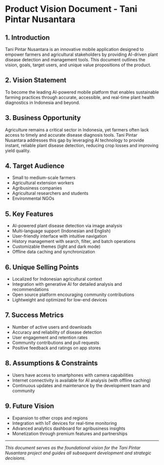 # Product Vision Document - Tani Pintar Nusantara

## 1. Introduction
Tani Pintar Nusantara is an innovative mobile application designed to empower farmers and agricultural stakeholders by providing AI-driven plant disease detection and management tools. This document outlines the vision, goals, target users, and unique value propositions of the product.

## 2. Vision Statement
To become the leading AI-powered mobile platform that enables sustainable farming practices through accurate, accessible, and real-time plant health diagnostics in Indonesia and beyond.

## 3. Business Opportunity
Agriculture remains a critical sector in Indonesia, yet farmers often lack access to timely and accurate disease diagnosis tools. Tani Pintar Nusantara addresses this gap by leveraging AI technology to provide instant, reliable plant disease detection, reducing crop losses and improving yield quality.

## 4. Target Audience
- Small to medium-scale farmers
- Agricultural extension workers
- Agribusiness companies
- Agricultural researchers and students
- Environmental NGOs

## 5. Key Features
- AI-powered plant disease detection via image analysis
- Multi-language support (Indonesian and English)
- User-friendly interface with intuitive navigation
- History management with search, filter, and batch operations
- Customizable themes (light and dark mode)
- Offline data caching and synchronization

## 6. Unique Selling Points
- Localized for Indonesian agricultural context
- Integration with generative AI for detailed analysis and recommendations
- Open source platform encouraging community contributions
- Lightweight and optimized for low-end devices

## 7. Success Metrics
- Number of active users and downloads
- Accuracy and reliability of disease detection
- User engagement and retention rates
- Community contributions and pull requests
- Positive feedback and ratings on app stores

## 8. Assumptions & Constraints
- Users have access to smartphones with camera capabilities
- Internet connectivity is available for AI analysis (with offline caching)
- Continuous updates and maintenance by the development team and community

## 9. Future Vision
- Expansion to other crops and regions
- Integration with IoT devices for real-time monitoring
- Advanced analytics dashboard for agribusiness insights
- Monetization through premium features and partnerships

---

*This document serves as the foundational vision for the Tani Pintar Nusantara project and guides all subsequent development and strategic decisions.*
